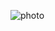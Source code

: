 
![photo](https://github.com/satishgupta2/Responsive_Navbar/assets/126942680/9025a7d1-0a07-48ab-a4c8-fb930ae561d0)
